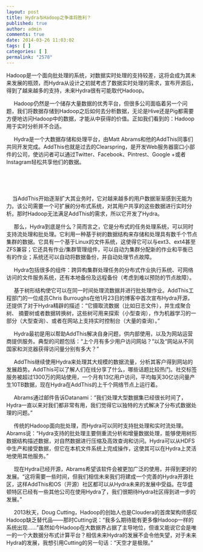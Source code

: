 ```yaml
---
layout: post
title: Hydra与Hadoop之争谁将胜利？
published: true
author: admin
comments: true
date: 2014-03-26 11:03:02
tags: [ ]
categories: [ ]
permalink: "2578"
---
```

Hadoop是一个面向批处理的系统，对数据实时处理的支持较差，这将会成为其未来发展的瓶颈，而Hydra从设计之初就考虑了数据实时处理的需求，宣布开源后，得到了越来越多的支持，未来Hydra很有可能取代Hadoop。

     Hadoop仍然是一个储存大量数据的优秀平台，但很多公司面临着另一个问题，我们将数据存储到Hadoop之后如何去分析数据，无论是Hive还是Pig都需要方便地访问Hadoop中的数据，才能从中获得的价值。正如我们看到的：Hadoop用于实时分析并不合适。

     Hydra是一个大数据存储和处理平台，由Matt Abrams和他的AddThis同事们共同开发完成。AddThis也就是过去的Clearspring，是开发Web服务器窗口小部件的公司，使访问者可以通过Twitter、Facebook、Pintrest、Google +或者Instagram轻松共享他们的数据。


   


 

    当AddThis开始逐渐扩大其业务时，它对越来越多的用户数据渐渐感到无能为力。该公司需要一个可扩展的分布式系统，对其用户共享的这些数据进行实时分析。那时Hadoop无法满足AddThis的需求，所以它开发了Hydra。

     那么，Hydra到底是什么？简而言之，它是分布式的任务处理系统，可以同时支持流处理和批处理。它利用一种基于树的数据结构来存储和处理具有数千个节点集群的数据。它具有一个基于Linux的文件系统，这使得它可以与ext3、ext4甚至ZFS兼容；它还具有作业/集群管理组件，可以自动为集群分配新的作业和平衡已有的作业；系统还可以自动将数据备份，并自动处理节点故障。

     Hydra包括很多的组件：跨异构集群处理任务的分布式作业执行系统、可网络访问的文件服务系统，还有本地备份及远程备份（考虑到难以预防的节点故障）。

     基于树形结构使它可以在同一时间处理流数据并进行批处理作业。AddThis工程部门的一位成员Chris Burroughs在他1月23日的博客中首次宣布Hydra开源，还提供了对于Hydra精辟的描述：“它摄取流数据（比如日志文件），并生成聚合树、 摘要树或者数据转换树，这些树可用来探索（小型查询），作为机器学习的一部分（大型查询）、或者在网站上支持实时控制台（大量的查询）。”

     Hydra最初是用以帮助AddThis解决自身问题，供内部使用，以及为网站运营商提供服务。典型的问题包括：“上个月有多少用户访问网站？”以及“网站从不同国家和浏览器获得访问量分别有多大？”

     AddThis继续使用Hydra来处理其大规模的数据流量，分析其客户得到网站的发展趋势。AddThis可以了解人们在线分享了什么，哪些话题比较热门。社交标签服务被超过1300万的网站使用，一个月有13亿用户访问，平均每天30亿访问量产生10TB数据，现在Hydra在AddThis的上千个网络节点上运行着。

     Abrams通过邮件告诉Datanami：“我们处理大型数据集已经很长时间了，Hydra一直以来对我们都非常有用，我们觉得它以独特的方式解决了分布式数据处理的问题。”

     传统的Hadoop面向批处理，而Hydra可以同时支持批处理和实时流处理。Abrams说：“Hydra支持的批处理主要侧重流分析和增量数据处理，能够使用树形数据结构描述数据，对自然数据进行压缩及高效查询和访问。Hydra可以从HDFS中生产和接受数据，但它在本机文件系统上完成操作，这使其可以在Hydra上灵活地使用其他服务。”

     现在Hydra已经开源，Abrams希望该软件会被更加广泛的使用，并得到更好的发展。“这将需要一些时间，但我们相信未来我们将建成一个完善的Hydra开源社区，这样AddThis和OS（开源）社区都可以从Hydra未来的发展中受益。在华盛顿特区已经有一些其他公司在使用Hydra了，我们很期待Hydra社区得到进一步的发展。”

     2013秋天，Doug Cutting，Hadoop的创始人也是Cloudera的首席架构师感叹Hadoop缺乏替代品——那时Cutting说：“我多么期待能有更多像Hadoop一样的系统出现……”虽然如今Hadoop在大数据界占据了主导地位，但谁又能说它会是唯一的一个大数据分布式计算平台？相信未来Hydra的发展不会令他失望，对于未来Hydra的发展，我想引用Cutting的另一句话：“天空才是极限。”